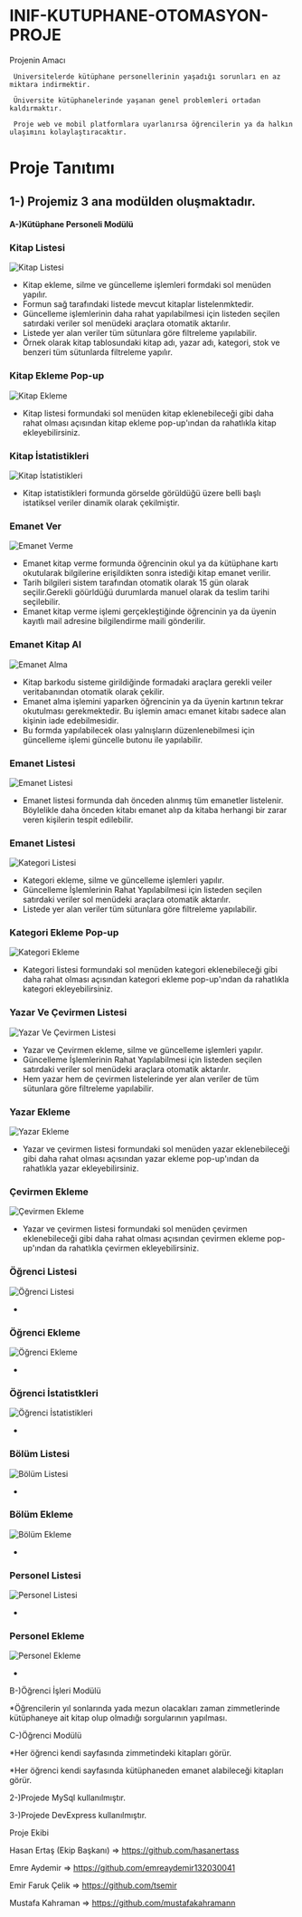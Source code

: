 # INIF-KUTUPHANE-OTOMASYON-PROJE

Projenin Amacı 

     Üniversitelerde kütüphane personellerinin yaşadığı sorunları en az miktara indirmektir.

     Üniversite kütüphanelerinde yaşanan genel problemleri ortadan kaldırmaktır.

     Proje web ve mobil platformlara uyarlanırsa öğrencilerin ya da halkın ulaşımını kolaylaştıracaktır.

#  Proje Tanıtımı 

 ## 1-) Projemiz 3 ana modülden oluşmaktadır.

 #### A-)Kütüphane Personeli Modülü
 
 ### Kitap Listesi
 
![Kitap Listesi](https://github.com/hasanertass/INIF-KUTUPHANE-OTOMASYON-PROJE/blob/main/Proje%20Tan%C4%B1t%C4%B1m%20G%C3%B6rselleri/kitaptablosu.png)
	
- Kitap ekleme, silme ve güncelleme işlemleri formdaki sol menüden yapılır.
- Formun sağ tarafındaki listede mevcut kitaplar listelenmktedir.
- Güncelleme işlemlerinin daha rahat yapılabilmesi için listeden seçilen satırdaki veriler sol menüdeki araçlara otomatik aktarılır.
- Listede yer alan veriler tüm sütunlara göre filtreleme yapılabilir.
- Örnek olarak kitap tablosundaki kitap adı, yazar adı, kategori, stok ve benzeri tüm sütunlarda filtreleme yapılır.

### Kitap Ekleme Pop-up 

![Kitap Ekleme](https://github.com/hasanertass/INIF-KUTUPHANE-OTOMASYON-PROJE/blob/main/Proje%20Tan%C4%B1t%C4%B1m%20G%C3%B6rselleri/YeniKitap.JPG)

- Kitap listesi formundaki sol menüden kitap eklenebileceği gibi daha rahat olması açısından kitap ekleme pop-up'ından da rahatlıkla kitap ekleyebilirsiniz.

 ### Kitap İstatistikleri
 
 ![Kitap İstatistikleri](https://github.com/hasanertass/INIF-KUTUPHANE-OTOMASYON-PROJE/blob/main/Proje%20Tan%C4%B1t%C4%B1m%20G%C3%B6rselleri/Kitap%C4%B0statistikleri.png)
 
 - Kitap istatistikleri formunda görselde görüldüğü üzere belli başlı istatiksel veriler dinamik olarak çekilmiştir.

 ### Emanet Ver
 
  ![Emanet Verme](https://github.com/hasanertass/INIF-KUTUPHANE-OTOMASYON-PROJE/blob/main/Proje%20Tan%C4%B1t%C4%B1m%20G%C3%B6rselleri/EmanetKitapVer.JPG)
  
  - Emanet kitap verme formunda öğrencinin okul ya da kütüphane kartı okutularak bilgilerine erişildikten sonra istediği kitap emanet verilir.
  - Tarih bilgileri sistem tarafından otomatik olarak 15 gün olarak seçilir.Gerekli göürldüğü durumlarda manuel olarak da teslim tarihi seçilebilir.
  - Emanet kitap verme işlemi gerçekleştiğinde öğrencinin ya da üyenin kayıtlı mail adresine bilgilendirme maili gönderilir.
  
### Emanet Kitap Al

 ![Emanet Alma](https://github.com/hasanertass/INIF-KUTUPHANE-OTOMASYON-PROJE/blob/main/Proje%20Tan%C4%B1t%C4%B1m%20G%C3%B6rselleri/EmanetAl.png)
 
 - Kitap barkodu sisteme girildiğinde formadaki araçlara gerekli veiler veritabanından otomatik olarak çekilir.
 - Emanet alma işlemini yaparken öğrencinin ya da üyenin kartının tekrar okutulması gerekmektedir. Bu işlemin amacı emanet kitabı sadece alan kişinin iade edebilmesidir.
 - Bu formda yapılabilecek olası yalnışların düzenlenebilmesi için güncelleme işlemi güncelle butonu ile yapılabilir.
 
 ### Emanet Listesi
 
 ![Emanet Listesi](https://github.com/hasanertass/INIF-KUTUPHANE-OTOMASYON-PROJE/blob/main/Proje%20Tan%C4%B1t%C4%B1m%20G%C3%B6rselleri/EmanetListesi.png)
 
 - Emanet listesi formunda dah önceden alınmış tüm emanetler listelenir. Böylelikle daha önceden kitabı emanet alıp da kitaba herhangi bir zarar veren kişilerin tespit edilebilir.

 ### Emanet Listesi

 ![Kategori Listesi](https://github.com/hasanertass/INIF-KUTUPHANE-OTOMASYON-PROJE/blob/main/Proje%20Tan%C4%B1t%C4%B1m%20G%C3%B6rselleri/KategoriListesi.png)
 
 - Kategori ekleme, silme ve güncelleme işlemleri yapılır.
 - Güncelleme İşlemlerinin Rahat Yapılabilmesi için listeden seçilen satırdaki veriler sol menüdeki araçlara otomatik aktarılır.
 - Listede yer alan veriler tüm sütunlara göre filtreleme yapılabilir.

### Kategori Ekleme Pop-up

 ![Kategori Ekleme](https://github.com/hasanertass/INIF-KUTUPHANE-OTOMASYON-PROJE/blob/main/Proje%20Tan%C4%B1t%C4%B1m%20G%C3%B6rselleri/YeniKategori.JPG)
 
 - Kategori listesi formundaki sol menüden kategori eklenebileceği gibi daha rahat olması açısından kategori ekleme pop-up'ından da rahatlıkla kategori ekleyebilirsiniz.

### Yazar Ve Çevirmen Listesi

![Yazar Ve Çevirmen Listesi](https://github.com/hasanertass/INIF-KUTUPHANE-OTOMASYON-PROJE/blob/main/Proje%20Tan%C4%B1t%C4%B1m%20G%C3%B6rselleri/YazarVe%C3%87evirmen.png)

-  Yazar ve Çevirmen ekleme, silme ve güncelleme işlemleri yapılır.
 - Güncelleme İşlemlerinin Rahat Yapılabilmesi için listeden seçilen satırdaki veriler sol menüdeki araçlara otomatik aktarılır.
 - Hem yazar hem de çevirmen listelerinde yer alan veriler de  tüm sütunlara göre filtreleme yapılabilir.

### Yazar Ekleme

 ![Yazar Ekleme](https://github.com/hasanertass/INIF-KUTUPHANE-OTOMASYON-PROJE/blob/main/Proje%20Tan%C4%B1t%C4%B1m%20G%C3%B6rselleri/YazarEkle.JPG)
 
 -  Yazar ve çevirmen listesi formundaki sol menüden yazar eklenebileceği gibi daha rahat olması açısından yazar ekleme pop-up'ından da rahatlıkla yazar ekleyebilirsiniz.

### Çevirmen Ekleme

![Çevirmen Ekleme](https://github.com/hasanertass/INIF-KUTUPHANE-OTOMASYON-PROJE/blob/main/Proje%20Tan%C4%B1t%C4%B1m%20G%C3%B6rselleri/Yeni%C3%87evirmen.JPG)

 -  Yazar ve çevirmen listesi formundaki sol menüden çevirmen eklenebileceği gibi daha rahat olması açısından çevirmen ekleme pop-up'ından da rahatlıkla çevirmen ekleyebilirsiniz.

### Öğrenci Listesi

![Öğrenci Listesi](https://github.com/hasanertass/INIF-KUTUPHANE-OTOMASYON-PROJE/blob/main/Proje%20Tan%C4%B1t%C4%B1m%20G%C3%B6rselleri/%C3%96%C4%9FrenciListesi.png)

-

### Öğrenci Ekleme

![Öğrenci Ekleme](https://github.com/hasanertass/INIF-KUTUPHANE-OTOMASYON-PROJE/blob/main/Proje%20Tan%C4%B1t%C4%B1m%20G%C3%B6rselleri/Yeni%C3%96%C4%9Frenci.JPG)

-

### Öğrenci İstatistkleri

![Öğrenci İstatistikleri](https://github.com/hasanertass/INIF-KUTUPHANE-OTOMASYON-PROJE/blob/main/Proje%20Tan%C4%B1t%C4%B1m%20G%C3%B6rselleri/%C3%96%C4%9Frenci%C4%B0statistikleri.png)

-

### Bölüm Listesi

![Bölüm Listesi](https://github.com/hasanertass/INIF-KUTUPHANE-OTOMASYON-PROJE/blob/main/Proje%20Tan%C4%B1t%C4%B1m%20G%C3%B6rselleri/B%C3%B6l%C3%BCmListesi.png)

-

### Bölüm Ekleme

![Bölüm Ekleme](https://github.com/hasanertass/INIF-KUTUPHANE-OTOMASYON-PROJE/blob/main/Proje%20Tan%C4%B1t%C4%B1m%20G%C3%B6rselleri/YeniB%C3%B6l%C3%BCm.JPG)

-

### Personel Listesi

![Personel Listesi](https://github.com/hasanertass/INIF-KUTUPHANE-OTOMASYON-PROJE/blob/main/Proje%20Tan%C4%B1t%C4%B1m%20G%C3%B6rselleri/PersonelListesi.png)

-

### Personel Ekleme

![Personel Ekleme](https://github.com/hasanertass/INIF-KUTUPHANE-OTOMASYON-PROJE/blob/main/Proje%20Tan%C4%B1t%C4%B1m%20G%C3%B6rselleri/Ekran%20Al%C4%B1nt%C4%B1s%C4%B1JPG.JPG)

-


 B-)Öğrenci İşleri Modülü

 *Öğrencilerin yıl sonlarında yada mezun olacakları zaman zimmetlerinde kütüphaneye ait kitap olup olmadığı sorgularının yapılması.

C-)Öğrenci Modülü 

*Her öğrenci kendi sayfasında zimmetindeki kitapları görür.

 *Her öğrenci kendi sayfasında kütüphaneden emanet alabileceği kitapları görür.

2-)Projede MySql kullanılmıştır.

 3-)Projede DevExpress kullanılmıştır.

Proje Ekibi

Hasan Ertaş (Ekip Başkanı) => https://github.com/hasanertass

Emre Aydemir =>  https://github.com/emreaydemir132030041

Emir Faruk Çelik =>  https://github.com/tsemir

Mustafa Kahraman =>  https://github.com/mustafakahramann


